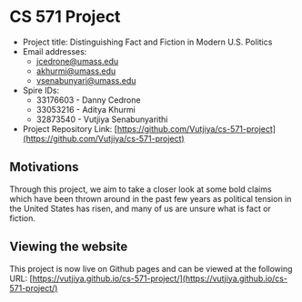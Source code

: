 # CS 571 Project

- Project title: Distinguishing Fact and Fiction in Modern U.S. Politics
- Email addresses:
  - jcedrone@umass.edu
  - akhurmi@umass.edu
  - vsenabunyari@umass.edu
- Spire IDs:
  - 33176603 - Danny Cedrone
  - 33053216 - Aditya Khurmi
  - 32873540 - Vutjiya Senabunyarithi
- Project Repository Link: [https://github.com/Vutjiya/cs-571-project](https://github.com/Vutjiya/cs-571-project)

## Motivations
Through this project, we aim to take a closer look at some bold claims which have been thrown around in the past few years as political tension in the United States has risen, and many of us are unsure what is fact or fiction.

## Viewing the website
This project is now live on Github pages and can be viewed at the following URL: [https://vutjiya.github.io/cs-571-project/](https://vutjiya.github.io/cs-571-project/)
